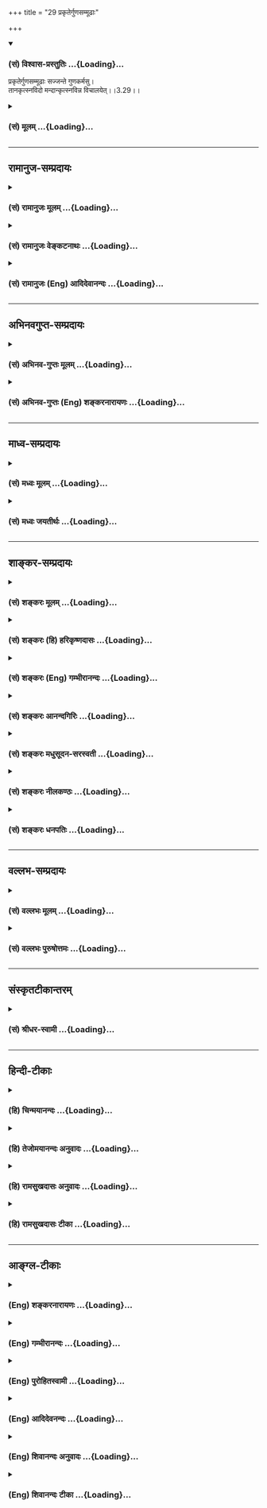 +++
title = "29 प्रकृतेर्गुणसम्मूढाः"

+++
<div class="js_include" newlevelforh1="3" title="(सं) विश्वास-प्रस्तुतिः" unfilled url="/purANam/mahAbhAratam/06-bhIShma-parva/02-bhagavad-gItA-parva/saMskRtam/vishvAsa-prastutiH/03_karma-yogaH/29_prakRterguNasammU.md">
<details open><summary><h3>(सं) विश्वास-प्रस्तुतिः ...{Loading}...</h3></summary>

प्रकृतेर्गुणसम्मूढाः सज्जन्ते गुणकर्मसु।  
तानकृत्स्नविदो मन्दान्कृत्स्नविन्न विचालयेत्।।3.29।।
</details>
</div>
<div class="js_include collapsed" newlevelforh1="3" title="(सं) मूलम्" unfilled url="/purANam/mahAbhAratam/06-bhIShma-parva/02-bhagavad-gItA-parva/saMskRtam/mUlam/03_karma-yogaH/29_prakRterguNasammU.md">
<details><summary><h3>(सं) मूलम् ...{Loading}...</h3></summary>

प्रकृतेर्गुणसम्मूढाः सज्जन्ते गुणकर्मसु।  
तानकृत्स्नविदो मन्दान्कृत्स्नविन्न विचालयेत्।।3.29।।
</details>
</div>


_________________
## रामानुज-सम्प्रदायः
<div class="js_include collapsed" newlevelforh1="3" title="(सं) रामानुजः मूलम्" unfilled url="/purANam/mahAbhAratam/06-bhIShma-parva/02-bhagavad-gItA-parva/saMskRtam/rAmAnujaH/mUlam/03_karma-yogaH/29_prakRterguNasammU.md">
<details><summary><h3>(सं) रामानुजः मूलम् ...{Loading}...</h3></summary>

।।3.29।। अकृत्स्नविदः तु आत्मदर्शनाय प्रवृत्ताः प्रकृतिसंसृष्टतया
**प्रकृतेः** गुणैः यथावस्थितात्मनि संमूढाः **गुणकर्मसु** क्रियासु एव
**सज्जन्ते** न तद्विविक्तात्मस्वरूपे अतः ते ज्ञानयोगाय न प्रभवन्ति इति
कर्मयोगे एव तेषाम् अधिकारः। एवंभूतान् **तान् मन्दान् अकृत्स्नविदः
कृत्स्नवित्** स्वयं ज्ञानयोगावस्थानेन **न विचालयेत्।** ते किल मन्दाः
श्रेष्ठजनाचारानुवर्तिनः कर्मयोगाद् उत्थितम् एनं दृष्ट्वा कर्मयोगात्
प्रचलितमनसो भवेयुः। अतः श्रेष्ठः स्वयम् अपि कर्मयोगे तिष्ठन्
आत्मयाथात्म्यज्ञानेन आत्मनः अकर्तृत्वम् अनसन्दधानःकर्मयोग एव आत्मावलोकने
निरपेक्षसाधनम् इति दर्शयित्वा तान् अकृत्स्नविदो मन्दान् जोषयेद्
इत्यर्थः। ज्ञानयोगाधिकारिणः अपि ज्ञानयोगाद् अस्य एव कर्मयोगस्य
ज्यायस्त्वं पूर्वम् एव उक्तम्। अतो व्यपदेश्यो लोकसंग्रहाय कर्म एव
कुर्यात्। प्रकृतिविविक्तात्मस्वभावनिरूपणेन गुणेषु कर्तृत्वम् आरोप्य
कर्मानुष्ठानप्रकार उक्तः। गुणेषु कर्तृत्वानुसन्धानं च इदम् एवआत्मनो न
स्वरूपप्रयुक्तम् इदम् कर्तृत्वम् अपि तु गुणसम्बन्धकृतम् इति
प्राप्ताप्राप्तविवेकेन गुणकृतम् इति अनुसन्धानम्। इदानीम् आत्मनां
परमपुरुषशरीरतया तन्नियाम्यत्वस्वरूपनिरूपणेन भगवति पुरुषोत्तमे
सर्वात्मभूते गुणकृतं च कर्तृत्वम् आरोप्य कर्मकर्तव्यतया उच्यते

</details>
</div>
<div class="js_include collapsed" newlevelforh1="3" title="(सं) रामानुजः वेङ्कटनाथः" unfilled url="/purANam/mahAbhAratam/06-bhIShma-parva/02-bhagavad-gItA-parva/saMskRtam/rAmAnujaH/venkaTanAthaH/03_karma-yogaH/29_prakRterguNasammU.md">
<details><summary><h3>(सं) रामानुजः वेङ्कटनाथः ...{Loading}...</h3></summary>

  
  
।।3.29।। प्रकृतेर्गुण इति श्लोके तावन्न निषिद्धादिसङ्गो विवक्षितः
तदानीमविचाल्यत्वानुपपत्तेः। अतः पुरुषार्थोपायेषु केषुचित्सङ्गो वक्तव्यः
प्रस्तुतश्च पुरुषार्थोऽत्रात्मदर्शनम् तत्र चाकृत्स्नविदधिकारे
कस्मिंश्चित्तदुपाये सङ्गो विवक्षित इत्यभिप्रायेण
अकृत्स्नविदस्त्वात्मदर्शनाय प्रवृत्ता इत्याद्युक्तम्। अहङ्कारविमूढात्मा
3।27 इत्यात्मविषयो हि सम्मोहः प्रकृतः अतो गुणैः सम्मूढा इत्येव समासः
उपसर्जनस्यापि च गुणशब्दस्यदेवदत्तस्य गुरुकुलम् इत्यादिष्विव
प्रकृतेरित्यनेनान्वय एवोपपन्न इत्यभिप्रायेणोक्तं
प्रकृतेर्गुणैर्यथावस्थितात्मनि सम्मूढा इतिगुणकर्मसु इत्यस्य
कर्मयोगपर्यवसानायोक्तंक्रियास्वेवेति। परिसङ्ख्यापरत्वव्यक्त्यर्थमेवकारः।
तत्सूचितं व्यवच्छेद्यमाह न तदिति। गुणकर्मसङ्गोक्तिफलितमविचालनहेतुमाह
अतस्त इति। न प्रभवन्तिन समर्था इत्यर्थः। तेषां
प्रतिषेध्यविचालनप्रसङ्गायमन्दान् इत्युक्तमित्यभिप्रायेण
विचलनप्रक्रियामाह ते किल मन्दा इति। स्वयं
मन्दत्वाच्छ्रेष्ठजनाचारानुवर्तिनः। मन्दत्वं चात्र स्वयमाचारनिर्णयापाटवं
विवक्षितम् अकृत्स्नवित्त्वफलितं विचालनीयत्वकारणम् अधैर्यलक्षणमल्पत्वं
वा। मूढाल्पापटुनिर्भाग्या मन्दाः अमरः3।6।94 इति नैघण्टुकाः। न विचालयेत्
इत्येतत्पूर्वोक्तजोषणशेषमिति दर्शयति अत इति। ज्ञानयोगाधिकारिणः कर्मयोगे
स्थितिर्निकृष्टाधिकारपरिग्रहः स्यादित्याशङ्क्याह ज्ञानयोगाधिकारिणोऽपीति।
स्वकार्यमात्रसमीक्षयाऽपि कर्तव्यं किमुत परार्थसमुच्चिते स्वार्थत्वे
इत्यभिप्रायेणाह अत इति। उत्तरश्लोकमवतारयितुमुक्तांशमुद्गृह्णाति
प्रकृतीति। वक्ष्यमाणश्लोकप्रकारेण तु सर्वेश्वरे सर्वकर्मसन्न्यासः कार्यः
मध्ये गुणेषु कर्तृत्वानुसन्धानकथनं तावताऽपि देहात्मविवेकादिकं
सिद्ध्यतीत्यभिप्रायेणेति भावः। आरोप्य अनुसन्धायेत्यर्थः। एतां दशामवलम्ब्य
पल्लवग्राहिणां कापिलादीनां मतं समुत्थितमिति तन्मतव्यावर्तनायाचेतनानां
गुणानां कथं ज्ञानचिकीर्षाप्रयत्नलक्षणं कर्तृत्वं इति शङ्काव्युदासाय चाह
गुणेष्विति। इदमिति वक्ष्यमाणम्। इदं कर्तृत्वमिति
पुण्यपापादिकर्तृत्वमित्यर्थः। स्वाभाविकं हि कर्तृत्वं मुक्तावस्थायामपि
नापैति तस्य गुणसम्पर्ककृतत्वाभावात्। प्राप्ताप्राप्तविवेकेनेति
अन्वयव्यतिरेकाभ्यां युक्तायुक्तनिश्चयेन वेत्यर्थः।
अत्राकर्तृत्वोक्तेरकरणशेषत्वं पूर्वापरविरुद्धम् अनुसन्धानशेषार्थत्वं तु
पूर्वापरसङ्गतमित्यभिप्रायेणानुसन्धानोक्तिः। एतेनकर्ता
शास्त्रार्थवत्त्वात् ब्र.सू.2।3।33 इत्यधिकरणार्थः सूचितः।  
  

</details>
</div>
<div class="js_include collapsed" newlevelforh1="3" title="(सं) रामानुजः (Eng) आदिदेवानन्दः" unfilled url="/purANam/mahAbhAratam/06-bhIShma-parva/02-bhagavad-gItA-parva/saMskRtam/rAmAnujaH/english/AdidevAnandaH/03_karma-yogaH/29_prakRterguNasammU.md">
<details><summary><h3>(सं) रामानुजः (Eng) आदिदेवानन्दः ...{Loading}...</h3></summary>

3.29 Those who 'do not know the whole truth' are those persons who are
trying for the vision of the self but are deluded about the nature of
the self, not knowing, on account of their involvement in Prakrti, that
actions proceed from the Gunas of Prakrti. They are therefore attached
to the actions of the Gunas - i.e., only to actions forming part of
Karma Yoga. They are alified only for Karma Yoga. One who knows the
complete truth should not, by himself remaining a practitioner of Jnana
Yoga, unsettle those persons who are ignorant and who do not know the
complete truth. Those, the ignorant, who tend to follow the behaviour of
a great man, when they see him transcend Karma Yoga, will have their
minds shaken from Karma Yoga. Thus, the great man, should himself remain
established in Karma Yoga, while having the full knowledge of the true
nature of the self and contemplating on the self as not being the agent.
Thus he should demonstrate that Karma Yoga by itself is an autonomous
means for the vision of the self. He should create in those who do not
know the complete truth the love of Karma Yoga. The superiority of this
Karma Yoga over Jnana Yoga even for those who are alified for Jnana Yoga
has already been stated. Therefore one who is a respected person of note
should follow this Karma Yoga alone for the good of the world. The
method of performing actions after attributing agency to the Gunas by
discerning the nature of the self as different from Prakrti, has been
taught. The agency of the self is not produced by the inherent nature of
the self, but by its contact with the Gunas. Hence by discriminating
between what is obtained by contact and not obtained when there is no
contact, it has to be understood that this agency is due to the Gunas or
Prakrti. Now it is said that the agency of works, first attributed to
Gunas, ultimately go to the Supreme Person who is the Self of all. It is
done by discerning that the nature of the individual self is one of
subservience to the Supreme Person, as they constitute His body:

</details>
</div>


_________________
## अभिनवगुप्त-सम्प्रदायः
<div class="js_include collapsed" newlevelforh1="3" title="(सं) अभिनव-गुप्तः मूलम्" unfilled url="/purANam/mahAbhAratam/06-bhIShma-parva/02-bhagavad-gItA-parva/saMskRtam/abhinava-guptaH/mUlam/03_karma-yogaH/29_prakRterguNasammU.md">
<details><summary><h3>(सं) अभिनव-गुप्तः मूलम् ...{Loading}...</h3></summary>

।।3.29।। कर्मसंगिनामित्युक्तम्। तत् +++(N omit तत्)+++ कर्मसंगित्वं +++(S omits
कर्मसंगित्वम्)+++ दर्शयति प्रकृतेरिति। प्रकृतिसंबन्धिभिर्गुणैः सत्त्वाद्यैः
+++(S omit सत्त्वाद्यैः)+++ कृतेषु कर्मसु मूढाः सज्जन्ति( मज्जन्ति)
सत्त्वादिगुणमाहात्म्यात्।

</details>
</div>
<div class="js_include collapsed" newlevelforh1="3" title="(सं) अभिनव-गुप्तः (Eng) शङ्करनारायणः" unfilled url="/purANam/mahAbhAratam/06-bhIShma-parva/02-bhagavad-gItA-parva/saMskRtam/abhinava-guptaH/english/shankaranArAyaNaH/03_karma-yogaH/29_prakRterguNasammU.md">
<details><summary><h3>(सं) अभिनव-गुप्तः (Eng) शङ्करनारायणः ...{Loading}...</h3></summary>

3.29 Prakrteh etc. The deluded persons, under the influence of the
Strands, Sattva etc., are attached to the actions performed by the
Sattva etc., which are the Strands belonging to the Prakrti. In the same
context (III, 26) it has been said : 'Therefore being a master of Yoga,
let \[the wise\] fulfil actions'. How to do that ; \[The Lord\]
clarifies :

</details>
</div>


_________________
## माध्व-सम्प्रदायः
<div class="js_include collapsed" newlevelforh1="3" title="(सं) मध्वः मूलम्" unfilled url="/purANam/mahAbhAratam/06-bhIShma-parva/02-bhagavad-gItA-parva/saMskRtam/madhvaH/mUlam/03_karma-yogaH/29_prakRterguNasammU.md">
<details><summary><h3>(सं) मध्वः मूलम् ...{Loading}...</h3></summary>

।।3.29।। प्रकृतेर्गुणेषु इन्द्रियादिषु सम्मूढाः। इन्द्रियाद्यभिमानाद्धि
विषयादिषु सङ्गः। गुणकर्मसु विषयेषु कर्मसु चशब्दाद्या इन्द्रियाद्याश्च
सत्त्वाद्याश्च शुभानि च। अप्रधानानि च गुणा निगद्यन्ते निरुक्तिगैः
इत्यभिधानात्। सत्त्वाद्यङ्गीकारेगुणा गुणेषु 3।28 इत्ययुक्तं स्यात्।

</details>
</div>
<div class="js_include collapsed" newlevelforh1="3" title="(सं) मध्वः जयतीर्थः" unfilled url="/purANam/mahAbhAratam/06-bhIShma-parva/02-bhagavad-gItA-parva/saMskRtam/madhvaH/jayatIrthaH/03_karma-yogaH/29_prakRterguNasammU.md">
<details><summary><h3>(सं) मध्वः जयतीर्थः ...{Loading}...</h3></summary>

।।3.29।। प्रकृतेर्गुणसम्मूढाः इत्यत्र गुणशब्दस्य विवक्षितमर्थं वदन्
विग्रहं दर्शयति **प्रकृतेरि**ति। नित्यसापेक्षत्वाद्गुणशब्दस्य
नासामर्थ्यमिति प्रदर्शनायप्रकृतेः इत्यनुवादः। देवदत्तस्य गुरुकुलमिति
यथा। प्रकृतेर्गुणसम्मूढत्वात् सज्जन्ते गुणकर्मस्विति हेतुहेतुमद्भावोऽत्र
विवक्षितः अन्यथा वैयर्थ्यापत्तेः तमुपपादयति **इन्द्रियादी**ति। अभिमानो
ममैवैतानि स्वातन्त्र्येण करणानीति भ्रमः। विषयादीत्युक्त्या गुणशब्दोऽत्र
विषयार्थ इति दर्शयति। आदिशब्देन कर्मग्रहणम्। विषयेषु सङ्गः स्नेहादिः
कर्मसु स्वातन्त्र्यभ्रमः। गुणानां कर्मसु इति केनचित् (शं.) व्याख्यातं
तदसदिति भावेन द्वन्द्वोऽयमिति दर्शयति **गुणे**ति
द्वन्द्वपरिग्रहेऽधिकार्थलाभात्। अनेन विषयादीत्येतदपि समर्थितं भवति।
गुणशब्दस्योक्तानेकार्थत्वं कुतः इत्यत आह **शब्दाद्या** इति। निरुच्यत इति
निरुक्तिः शब्दार्थः निरुक्तिं गच्छन्त्यवगच्छन्तीति निरुक्तिगाः। अस्तु
गुणशब्दस्यानेकेष्वर्थेषु शक्तिः तथापि विवक्षाऽत्रैकस्यैवार्थस्य युक्ता
अन्यथा न ह्येकशब्देनेत्युक्तविरोधात्। शब्दो हि यमर्थमादौ स्मारितवान् स
एवार्थो बुद्धौ सन्निहितः पुनरुच्चारितेन स्मारयितुं युक्तः तथा चात्र
सर्वत्र सत्त्वादय एव ग्राह्याः। तद्ग्रहणे शब्दादीनामपि तदात्मकानां
ग्रहणसम्भवादित्यत आह **सत्त्वादी**ति। कर्तृत्वाधारत्वयोरेकत्र विरोधादिति
भावः। तदात्मकानामिन्द्रियादीनामुपलक्षणे सति वृथा प्रयासः।
अनयैवानुपपत्त्याऽनेकार्थग्रहणोपपत्तेः।

</details>
</div>


_________________
## शाङ्कर-सम्प्रदायः
<div class="js_include collapsed" newlevelforh1="3" title="(सं) शङ्करः मूलम्" unfilled url="/purANam/mahAbhAratam/06-bhIShma-parva/02-bhagavad-gItA-parva/saMskRtam/shankaraH/mUlam/03_karma-yogaH/29_prakRterguNasammU.md">
<details><summary><h3>(सं) शङ्करः मूलम् ...{Loading}...</h3></summary>

।।3.29।। **प्रकृतेः** गुणैः सम्यक् मूढाः संमोहिताः सन्तः **सज्जन्ते**
गुणानां कर्मसु **गुणकर्मसु** वयं कर्म कुर्मः फलाय इति। **तान्**
कर्मसङ्गिनः **अकृत्स्नविदः** कर्मफलमात्रदर्शिनः **मन्दान्**
मन्दप्रज्ञान् **कृत्स्नवित्** आत्मवित् स्वयं **न विचालयेत्**
बुद्धिभेदकरणमेव चालनं तत् न कुर्यात् इत्यर्थः।। कथं पुनः कर्मण्यधिकृतेन
अज्ञेन मुमुक्षुणा कर्म कर्तव्यमिति उच्यते

</details>
</div>
<div class="js_include collapsed" newlevelforh1="3" title="(सं) शङ्करः (हि) हरिकृष्णदासः" unfilled url="/purANam/mahAbhAratam/06-bhIShma-parva/02-bhagavad-gItA-parva/saMskRtam/shankaraH/hindI/harikRShNadAsaH/03_karma-yogaH/29_prakRterguNasammU.md">
<details><summary><h3>(सं) शङ्करः (हि) हरिकृष्णदासः ...{Loading}...</h3></summary>

।।3.29।। परंतु जो प्रकृतिके गुणोंसे अत्यन्त मोहित हुए पुरुष हम अमुक फलके
लिये यह कर्म करते हैं इस प्रकार गुणोंके कर्मोंमें आसक्त होते हैं। उन
पूर्णरूपसे न समझनेवाले कर्मफलमात्रको ही देखनेवाले और कर्मोंमें आसक्त
मन्दबुद्धि पुरुषोंको अच्छी प्रकार समस्त तत्त्वको समझनेवाला आत्मज्ञानी
पुरुष स्वयं चलायमान न करे। अभिप्राय यह कि बुद्धिभेद करना ही उनको चलायमान
करना है सो न करे।

</details>
</div>
<div class="js_include collapsed" newlevelforh1="3" title="(सं) शङ्करः (Eng) गम्भीरानन्दः" unfilled url="/purANam/mahAbhAratam/06-bhIShma-parva/02-bhagavad-gItA-parva/saMskRtam/shankaraH/english/gambhIrAnandaH/03_karma-yogaH/29_prakRterguNasammU.md">
<details><summary><h3>(सं) शङ्करः (Eng) गम्भीरानन्दः ...{Loading}...</h3></summary>

3.29 Those again, guna-sammudhah, who are wholly deluded by the gunas;
prakrteh, of Nature; sajjante, become attached; guna karmasu, to the
activities of the gunas, thining, 'We do actions for results.'
Krtsna-vit, the knower of the All, one who is himself a knower of the
Self; na vicalayet, should not disturb; tan, those who are attached to
actions; (who are) mandan, of dull intellect; akrtsnavidah, who do not
know the All, who are all attention on the results of actions. Unsetting
of beliefs is itself the disturbance. That he should not do. This is the
idea. Again, in what manner should duties be under-taken by a seeker
after Liberation who is not enlightened, who is alified for actions
(rites and duties); As to this, the answer is being stated:

</details>
</div>
<div class="js_include collapsed" newlevelforh1="3" title="(सं) शङ्करः आनन्दगिरिः" unfilled url="/purANam/mahAbhAratam/06-bhIShma-parva/02-bhagavad-gItA-parva/saMskRtam/shankaraH/AnandagiriH/03_karma-yogaH/29_prakRterguNasammU.md">
<details><summary><h3>(सं) शङ्करः आनन्दगिरिः ...{Loading}...</h3></summary>

।।3.29।। विद्वानविद्वानित्युभावपि प्रकृत्य विद्वानविदुषो बुद्धिभेदं न
कुर्यादित्युपसंहरति **ये पुनरिति।** प्रकृतेरुक्तगुणैर्देहादिभिर्विकारैः
संमूढास्तानेवात्मत्वेन मन्यमाना ये ते गुणानां तेषामेव देहादीनां कर्मसु
व्यापारेषु सज्जन्ते सक्तिं दृढतरामात्मीयबुद्धिं कुर्वन्तीत्याह
**प्रकृतेरित्यादिना।** तेषामनात्मविदां स्वयमात्मविद् बुद्धिभेदं
नापादयेदित्याह **तानित्यादिना।**

</details>
</div>
<div class="js_include collapsed" newlevelforh1="3" title="(सं) शङ्करः मधुसूदन-सरस्वती" unfilled url="/purANam/mahAbhAratam/06-bhIShma-parva/02-bhagavad-gItA-parva/saMskRtam/shankaraH/madhusUdana-sarasvatI/03_karma-yogaH/29_prakRterguNasammU.md">
<details><summary><h3>(सं) शङ्करः मधुसूदन-सरस्वती ...{Loading}...</h3></summary>

।।3.29।। तदेवं विद्वदविदुषोः कर्मानुष्ठानसाम्येन विद्वानविदुषो बुद्धिभेदं
न कुर्यादित्युक्तमुपसंहरति प्रकृतेः पूर्वोक्ताया मायाया गुणैः कार्यतया
धर्मैर्देहादिभिर्विकारैः सम्यङ्मूढाः स्वरूपास्फुरणेन तानेवात्मत्वेन
मन्यमानास्तेषामेव गुणानां देहेन्द्रियान्तःकरणानां कर्मसु व्यापारेषु
सज्जन्ते सक्तिं वयं कर्म कुर्मस्तत्फलायेति दृढतरामात्मीयबुद्धिं
कुर्वन्ति ये तान् कर्मसङ्गिनोरकृत्स्नविदोऽनात्माभिमानिनो
मन्दानशुद्धचित्तत्वेन ज्ञानाधिकारमप्राप्तान् कृत्स्नवित्
परिपूर्णात्मवित् स्वयं न विचालयेत्। कर्मश्रद्धातो न प्रच्यावयोदित्यर्थः।
ये त्वमन्दाः शुद्धान्तःकरणास्ते स्वयमेव विवेकोदयेन विचलन्ति ज्ञानाधिकारं
प्राप्ता इत्यभिप्रायः। कृत्स्नाकृत्स्नशब्दावात्मानात्मपरतया
श्रुत्यर्थानुसारेण वार्तिककृद्भिर्व्याख्यातौ। सदेवेत्यादिवाक्येभ्यः
कृत्स्नं वस्तु यतोऽद्वयम्। संभवस्तद्विरुद्धस्य कुतोऽकृतस्नस्य वस्तुतः।
यस्मिन्दृष्टेऽप्यदृष्टोऽर्थः स तदन्यत्र शिष्यते। तथादृष्टेऽपि दृष्टः
स्यादकृत्स्नस्तादृगुच्यते।। इति। अनात्मनः सावयवत्वादनेकधर्मवत्त्वाच्च
केनचिद्धर्मेण केनचिदवयवेन वा विशिष्टे तस्मिन्नेकस्मिन्घटादौ ज्ञातेऽपि
धर्मान्तरेणावयवान्तरेण वा विशिष्टः स एवाज्ञातोऽवशिष्यते तदन्यश्च
पटादिरज्ञातोऽवशिष्यतएव तथा तस्मिन्घटादावज्ञातेऽपि पटादिर्ज्ञातः स्यादिति
तज्ज्ञानेऽपि तस्यान्यस्य चाज्ञानात्तदज्ञानेऽप्यन्यज्ञानाच्च सोऽकृत्स्न
उच्यते कृत्स्नस्त्वद्वय आत्मैव तज्ज्ञाने कस्यचिदवशेषस्याभावादिति
श्लोकद्वयार्थः।

</details>
</div>
<div class="js_include collapsed" newlevelforh1="3" title="(सं) शङ्करः नीलकण्ठः" unfilled url="/purANam/mahAbhAratam/06-bhIShma-parva/02-bhagavad-gItA-parva/saMskRtam/shankaraH/nIlakaNThaH/03_karma-yogaH/29_prakRterguNasammU.md">
<details><summary><h3>(सं) शङ्करः नीलकण्ठः ...{Loading}...</h3></summary>

।।3.29।। एवं सक्तासक्तयोः कर्माणि विभज्य सक्तकर्मानुवादपूर्वकं न
बुद्धिभेदं जनयेदज्ञानामित्युपक्रान्तमुपसंहरति **प्रकृतेरिति।**
गुणैरहंकारादिभिः स्वस्मिन्नध्यस्तैः संमूढाः एकीभावेनाभेदाध्यासेन
मूढास्तु प्रकृतेः प्रकृतिसंबन्धिषु गुणेषु देहादिषु कर्मसु गमनादिषु च
सज्जन्ते अहमयं ब्राह्मणो ममैवेदं यज्ञादिकं कर्मेति सज्जन्ते सक्ता भवन्ति
तान् मूढत्वात् अकृत्स्नविदः आत्मज्ञानहीनान्आत्मविद्धि कृत्स्नवित्। आत्मनो
वा अरे दर्शनेन श्रवणेन मत्या विज्ञानेनेदं सर्वं विदितम् इति श्रुतेः।
मन्दाञ्शास्त्रार्थग्रहणासमर्थान्। कृत्स्नविदात्मविन्न
विचालयेत्कर्मनिष्ठातो न प्रच्यावयेत्। तेषामुभयभ्रष्टत्वापत्तेः
प्रकृतेर्गुणैः संमूढाः गुणानां कर्मसु सज्जन्त इति प्राचां योजना।

</details>
</div>
<div class="js_include collapsed" newlevelforh1="3" title="(सं) शङ्करः धनपतिः" unfilled url="/purANam/mahAbhAratam/06-bhIShma-parva/02-bhagavad-gItA-parva/saMskRtam/shankaraH/dhanapatiH/03_karma-yogaH/29_prakRterguNasammU.md">
<details><summary><h3>(सं) शङ्करः धनपतिः ...{Loading}...</h3></summary>

।।3.29।। विद्वत्स्वरुपमविद्वत्स्वरुपं च प्रकृतमुपपाद्य विद्वानविदुषो
बुद्धिभेदनं न कुर्यादित्युपसंहरति **प्रकृतेरिति।** प्रकृतेः प्रधानस्य
मायाशक्तेर्गुणैर्विकारैः कार्यकरणरुपैः सम्यग्मूढाः स्वस्वरुपास्फुरणेन
तानेवात्मतया मन्यमानास्तेषामेव गुणानां कर्मसु व्यापारेषु सज्जन्ते। वयं
कुर्मः फलायेति दृढतस्वकीयबुद्धिं कुर्वन्ति ये
तान्कर्मसङ्गिनोऽतएवाकृत्स्त्रविद आत्मज्ञानशून्यान् यतो मन्दप्रज्ञान्
कृत्स्त्रविदात्मवित्आत्मनो वा अरे दर्शनेन श्रवणेन मत्या विज्ञानेनेदं
सर्वं विदितम् इतिश्रुत्यात्मविदः कृतस्त्रवित्त्वप्रतिपादनात् स्वयं न
विचालयेत्। बुद्धिभेदं न कुर्यादित्यर्थः। प्रकृतेर्गुणैः सत्त्वादिभिरिति
व्याख्यानं तु भाष्यविरुद्धम्। प्रकृतेः क्रियमाणानि
गुणैरित्यत्रेन्द्रियैरिति स्वोत्त्यननुरुपं च। एतेन गुणेष्विन्द्रियेषु
तत्कर्मसु च प्रकृतेः संबन्धिषु गुणेषु देहादिषु कर्मसु गमनादिषु चेति
व्याख्यानद्वयमपि प्रत्युक्तम्। देहेन्द्रियाद्यासक्तेर्गुणसंमूढा
इत्यनेनैवोक्तत्वात्। प्रकृतेरित्यस्य गुणकर्मस्वित्यनेन संबन्धस्य
प्रयोजनशून्यत्वाच्च।

</details>
</div>


_________________
## वल्लभ-सम्प्रदायः
<div class="js_include collapsed" newlevelforh1="3" title="(सं) वल्लभः मूलम्" unfilled url="/purANam/mahAbhAratam/06-bhIShma-parva/02-bhagavad-gItA-parva/saMskRtam/vallabhaH/mUlam/03_karma-yogaH/29_prakRterguNasammU.md">
<details><summary><h3>(सं) वल्लभः मूलम् ...{Loading}...</h3></summary>

।।3.29।। न बुद्धिभेदं जनयेत् 3।26 इति दृढयति प्रकृतेरिति।

</details>
</div>
<div class="js_include collapsed" newlevelforh1="3" title="(सं) वल्लभः पुरुषोत्तमः" unfilled url="/purANam/mahAbhAratam/06-bhIShma-parva/02-bhagavad-gItA-parva/saMskRtam/vallabhaH/puruShottamaH/03_karma-yogaH/29_prakRterguNasammU.md">
<details><summary><h3>(सं) वल्लभः पुरुषोत्तमः ...{Loading}...</h3></summary>

  
  
।।3.29।। ननु ते अज्ञात्वा तथा कुर्वन्तीति तान् शिक्षयेत् न तु पुनस्तथैव
प्रेरयेदित्यत आह प्रकृतेरिति। प्रकृतेर्गुणैः सम्मूढाः कर्मफलाभिलाषिणो
गुणकर्मसु देहधर्मेषु फलार्थं सज्जन्ते आसक्ता भवन्ति। यतोऽकृत्स्नविदः
भगवत्प्राप्तिरूपं अशेषफलरूपं न जानन्ति। कर्मफलं लौकिकसुखं फलरूपं
जानन्तीत्यर्थः। यतस्ते तत्रासक्तास्तेन ततो न मनो भगवति संविशेदतस्तान्
मन्दान् मूर्खान् भूयः फलासक्तचित्तान् कृत्स्नवित्
भगवत्प्राप्तिरूपाशेषानन्दवित् न विचालयेत् भगवन्मार्गे न प्रेरयेत्।
ततोऽपि वा न चालयेत्। दुष्टसङ्गात् स्वस्यान्यथाभावं नयेदिति भावः।  
  

</details>
</div>


_________________
## संस्कृतटीकान्तरम्
<div class="js_include collapsed" newlevelforh1="3" title="(सं) श्रीधर-स्वामी" unfilled url="/purANam/mahAbhAratam/06-bhIShma-parva/02-bhagavad-gItA-parva/saMskRtam/shrIdhara-svAmI/03_karma-yogaH/29_prakRterguNasammU.md">
<details><summary><h3>(सं) श्रीधर-स्वामी ...{Loading}...</h3></summary>

।।3.29।। न बुद्धिभेदं जनयेदित्युक्तमुपसंहरति **प्रकृतेरिति।** यैः
प्रकृतेर्गुणैः सत्त्वादिभिः संमूढाः सन्तो गुणेष्विन्द्रियेषु तत्कर्मसु च
सज्जन्ते वयं कुर्म इति तानकृत्स्नविदो मन्दमतीन्कृत्स्नवित्सर्वज्ञो न
विचालयेत्।

</details>
</div>


_________________
## हिन्दी-टीकाः
<div class="js_include collapsed" newlevelforh1="3" title="(हि) चिन्मयानन्दः" unfilled url="/purANam/mahAbhAratam/06-bhIShma-parva/02-bhagavad-gItA-parva/hindI/chinmayAnandaH/03_karma-yogaH/29_prakRterguNasammU.md">
<details><summary><h3>(हि) चिन्मयानन्दः ...{Loading}...</h3></summary>

।।3.29।। यद्यपि अनेक लोग सामान्य रूप से यह जानते हैं कि मन में स्थित
वासनायें ही स्वयं को पूर्ण करने के लिये जगत् में कर्म बनकर व्यक्त होती
हैं परन्तु केवल ज्ञानी पुरुष ही इस सत्य से पूर्णतया परिचित सब कर्मों में
शांत और अनासक्त रहता है। बहुसंख्यक लोग तो पूर्णरूप से मोहित हुये अपनी ही
वासनाओं के शिकार बने रहते हैं। वासनाओं से तरंगायित कर्मरूप जीवन के
प्रवाह में बाधा उत्पन्न करने का प्रयत्न नहीं करना चाहिये। 26वें श्लोक
में विद्वान् पुरुष को दी गयी सम्मति को ही यहाँ दूसरे शब्दों में उस पर बल
देने के लिये दोहराया गया है। मन्दबुद्धि अज्ञानी एवं आसक्त पुरुषों को कर्म
से विचलित न करके ज्ञानी को चाहिए कि उन्हें शनै शनै सही मार्ग पर लाने का
प्रयत्न करे। इस प्रकार ज्ञानी पुरुष द्वारा सुनिर्दिष्ट प्रवाह संस्कृति
के उद्यान को सींचता हुआ वैयत्तिक और सामाजिक उन्नति के स्वप्न को साकार कर
सकेगा। कर्म में ही अधिकृत अज्ञानी पुरुष को अपने बन्धनों से मुक्त होने के
लिये किस प्रकार कर्म करना चाहिए उत्तर है

</details>
</div>
<div class="js_include collapsed" newlevelforh1="3" title="(हि) तेजोमयानन्दः अनुवादः" unfilled url="/purANam/mahAbhAratam/06-bhIShma-parva/02-bhagavad-gItA-parva/hindI/tejomayAnandaH/anuvAdaH/03_karma-yogaH/29_prakRterguNasammU.md">
<details><summary><h3>(हि) तेजोमयानन्दः अनुवादः ...{Loading}...</h3></summary>

।।3.29।। प्रकृति के गुणों से मोहित हुए पुरुष गुण और कर्म में आसक्त होते
हैं, उन अपूर्ण ज्ञान वाले (अकृत्स्नविद:) मंदबुद्धि पुरुषों को पूर्ण
ज्ञान प्राप्त पुरुष विचलित न करे।।

</details>
</div>
<div class="js_include collapsed" newlevelforh1="3" title="(हि) रामसुखदासः अनुवादः" unfilled url="/purANam/mahAbhAratam/06-bhIShma-parva/02-bhagavad-gItA-parva/hindI/rAmasukhadAsaH/anuvAdaH/03_karma-yogaH/29_prakRterguNasammU.md">
<details><summary><h3>(हि) रामसुखदासः अनुवादः ...{Loading}...</h3></summary>

।।3.29।। प्रकृतिजन्य गुणोंसे अत्यन्त मोहित हुए अज्ञानी मनुष्य गुणों और
कर्मोंमें आसक्त रहते हैं। उन पूर्णतया न समझनेवाले मन्दबुद्धि
अज्ञानियोंको पूर्णतया जाननेवाला ज्ञानी मनुष्य विचलित न करे।

</details>
</div>
<div class="js_include collapsed" newlevelforh1="3" title="(हि) रामसुखदासः टीका" unfilled url="/purANam/mahAbhAratam/06-bhIShma-parva/02-bhagavad-gItA-parva/hindI/rAmasukhadAsaH/TIkA/03_karma-yogaH/29_prakRterguNasammU.md">
<details><summary><h3>(हि) रामसुखदासः टीका ...{Loading}...</h3></summary>

3.29।।***व्याख्या--*'प्रकृतेर्गुणसंमूढाः सज्जन्ते गुणकर्मसु'--**
सत्त्व, रज और तम-- ये तीनों प्रकृतिजन्य गुण मनुष्यको बाँधनेवाले हैं।
सत्त्वगुण सुख और ज्ञानकी आसक्तिसे रजोगुण कर्मकी आसक्तिसे, और तमोगुण
प्रमाद, आलस्य तथा निद्रासे मनुष्यको बाँधता है (गीता 14। 6 8)। उपर्युक्त
पदोंमें उन अज्ञानियोंका वर्णन है, जो प्रकृतिजन्य गुणोंसे अत्यन्त मोहित
अर्थात् बँधे हुए हैं; परन्तु जिनका शास्त्रोंमें, शास्त्रविहित
शुभकर्मोंमें तथा उन कर्मोंके फलोंमें श्रद्धा-विश्वास है। इसी अध्यायके
पचीसवें-छब्बीसवें श्लोकोंमें ऐसे अज्ञानी पुरुषोंका **'सक्ताः
अविद्वांसः'** और **'कर्मसङ्गिनाम् अज्ञानाम्'**नामसे वर्णन हुआ है। लौकिक
और पारलौकिक भोगोंकी कामनाके कारण ये पुरुष पदार्थों और कर्मोंमें आसक्त
रहते हैं। इस कराण इनसे ऊँचे उठनेकी बात समझ नहीं सकते। इसीलिये भगवान्ने
इन्हें अज्ञानी कहा है।

</details>
</div>


_________________
## आङ्ग्ल-टीकाः
<div class="js_include collapsed" newlevelforh1="3" title="(Eng) शङ्करनारायणः" unfilled url="/purANam/mahAbhAratam/06-bhIShma-parva/02-bhagavad-gItA-parva/english/shankaranArAyaNaH/03_karma-yogaH/29_prakRterguNasammU.md">
<details><summary><h3>(Eng) शङ्करनारायणः ...{Loading}...</h3></summary>

3.29. Men, completely deluded by the Strands of the Prakrti, are
attached to the actions of the Strands. Man, who know fully, should not
confuse them, the dullard, who do not know fully.

</details>
</div>
<div class="js_include collapsed" newlevelforh1="3" title="(Eng) गम्भीरानन्दः" unfilled url="/purANam/mahAbhAratam/06-bhIShma-parva/02-bhagavad-gItA-parva/english/gambhIrAnandaH/03_karma-yogaH/29_prakRterguNasammU.md">
<details><summary><h3>(Eng) गम्भीरानन्दः ...{Loading}...</h3></summary>

3.29 Those who are wholly deluded by the gunas of Nature become attached
to the activities of the gunas. The knower of the All should not disturb
those of dull intellect, who do not know the All.

</details>
</div>
<div class="js_include collapsed" newlevelforh1="3" title="(Eng) पुरोहितस्वामी" unfilled url="/purANam/mahAbhAratam/06-bhIShma-parva/02-bhagavad-gItA-parva/english/purohitasvAmI/03_karma-yogaH/29_prakRterguNasammU.md">
<details><summary><h3>(Eng) पुरोहितस्वामी ...{Loading}...</h3></summary>

3.29 Those who do not understand the Qualities are interested in the
act. Still, the wise man who knows the truth should not disturb the mind
of him who does not.

</details>
</div>
<div class="js_include collapsed" newlevelforh1="3" title="(Eng) आदिदेवनन्दः" unfilled url="/purANam/mahAbhAratam/06-bhIShma-parva/02-bhagavad-gItA-parva/english/AdidevanandaH/03_karma-yogaH/29_prakRterguNasammU.md">
<details><summary><h3>(Eng) आदिदेवनन्दः ...{Loading}...</h3></summary>

3.29 Those who are deluded by the Gunas of Prakrti are attached to the
works of the Gunas. But he who knows the whole truth should not unsettle
the ignorant who do not know the whole truth.

</details>
</div>
<div class="js_include collapsed" newlevelforh1="3" title="(Eng) शिवानन्दः अनुवादः" unfilled url="/purANam/mahAbhAratam/06-bhIShma-parva/02-bhagavad-gItA-parva/english/shivAnandaH/anuvAdaH/03_karma-yogaH/29_prakRterguNasammU.md">
<details><summary><h3>(Eng) शिवानन्दः अनुवादः ...{Loading}...</h3></summary>

3.29 Those deluded by the alities of Nature are attached to the
functions of the alities. The man of perfect knowledge should not
unsettle the foolish one who is of imperfect knowledge.

</details>
</div>
<div class="js_include collapsed" newlevelforh1="3" title="(Eng) शिवानन्दः टीका" unfilled url="/purANam/mahAbhAratam/06-bhIShma-parva/02-bhagavad-gItA-parva/english/shivAnandaH/TIkA/03_karma-yogaH/29_prakRterguNasammU.md">
<details><summary><h3>(Eng) शिवानन्दः टीका ...{Loading}...</h3></summary>

3.29 प्रकृतेः of nature; गुणसंमूढाः persons deluded by the Gunas;
सज्जन्ते are attached; गुणकर्मसु in the functions of the alities; तान्
those; अकृत्स्नविदः of imperfect knowledge; मन्दान् the foolish (the  
  
dullwitted); कृत्स्नवित् man of perfect knowledge; न not; विचालयेत्
should unsettle.Commentary The ignorant people do action with the
expectation of fruits. The wise people who have the knowledge of the
Self should not distract the faith or conviction or belief of such
ignorant persons. If they unsettle their minds they will give up actions
and become victims of inertia. They will lead an idle life. They should
be encouraged by the wise to do actions of the Sakama type (actions for
the sake of their fruits) in the beginning. The wise ones should turn
the minds of the ignorant by giving them gradual instructions on Karma
Yoga (Yoga of selfless; desireless action) and its benefits; viz.;
purification of the heart that leads to the attainment of
Selfrealisation.

</details>
</div>
